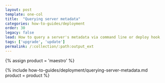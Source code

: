 ```yaml
---
layout: post
template: one-col
title:  "Querying server metadata"
categories: how-to-guides/deployment
order: 30
legacy: false
lead: How to query a server's metadata via command line or deploy hook
tags: ['upgrade', 'update']
permalink: /:collection/:path:output_ext
---
```


{% assign product = 'maestro' %}

{% include how-to-guides/deployment/querying-server-metadata.md product = product %}
